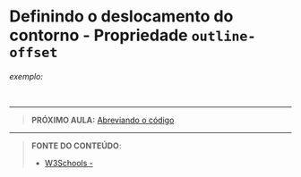 # Definindo o deslocamento do contorno - Propriedade `outline-offset`





###### exemplo:

``` css
```





***

> **PRÓXIMO AULA:** [Abreviando o código](../7.5-abreviacao)

***


> **FONTE DO CONTEÚDO**:
>
> - [W3Schools - ]()
